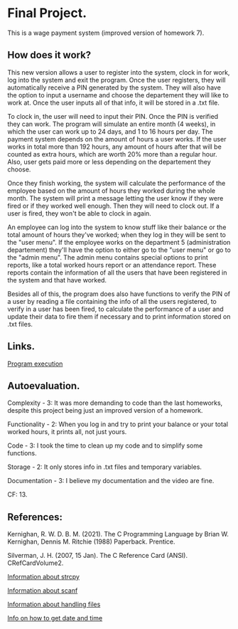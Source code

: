 
# Final Project.
This is a wage payment system (improved version of homework 7). 
## How does it work?
This new version allows a user to register into the system, clock in for work, log into the system and exit the program. Once the user registers, they will automatically receive 
a PIN generated by the system. They will also have the option to input a username and choose the departement they will like to work at. Once the user inputs all of that info, it
will be stored in a .txt file. 

To clock in, the user will need to input their PIN. Once the PIN is verified they can work. The program will simulate an entire month (4 weeks), in which the user can work up to
24 days, and 1 to 16 hours per day. The payment system depends on the amount of hours a user works. If the user works in total more than 192 hours, any amount of hours after that
will be counted as extra hours, which are worth 20% more than a regular hour. Also, user gets paid more or less depending on the departement they choose.

Once they finish working, the system will calculate the performance of the employee based on the amount of hours they worked during the whole month. The system will print a 
message letting the user know if they were fired or if they worked well enough. Then they will need to clock out. If a user is fired, they won't be able to clock in again.

An employee can log into the system to know stuff like their balance or the total amount of hours they've worked; when they log in they will be sent to the "user menu". If the
employee works on the department 5 (administration departement) they'll have the option to either go to the "user menu" or go to the "admin menu". The admin menu contains special
options to print reports, like a total worked hours report or an attendance report. These reports contain the information of all the users that have been registered in the system
and that have worked.

Besides all of this, the program does also have functions to verify the PIN of a user by reading a file containing the info of all the users registered, to verify in a user has
been fired, to calculate the performance of a user and update their data to fire them if necessary and to print information stored on .txt files.

## Links.

[Program execution](https://youtu.be/LqWsCIPSBY0)

## Autoevaluation.

Complexity - 3: It was more demanding to code than the last homeworks, despite this project being just an improved version of a homework.

Functionality - 2: When you log in and try to print your balance or your total worked hours, it prints all, not just yours.

Code - 3: I took the time to clean up my code and to simplify some functions.

Storage - 2: It only stores info in .txt files and temporary variables.

Documentation - 3:  I believe my documentation and the video are fine.

CF: 13.


## References:

Kernighan, R. W. D. B. M. (2021). The C Programming Language by Brian W. Kernighan, Dennis M. Ritchie (1988) Paperback. Prentice.

Silverman, J. H. (2007, 15 Jan). The C Reference Card (ANSI). CRefCardVolume2.

[Information about strcpy](https://www.cplusplus.com/reference/cstring/strcpy/)

[Information about scanf](https://medium.com/@zoha131/fun-with-scanf-in-c-3d7a8d310229)

[Information about handling files](https://www.freecodecamp.org/news/file-handling-in-c-how-to-open-close-and-write-to-files/)

[Info on how to get date and time](https://stackoverflow.com/questions/1442116/how-to-get-the-date-and-time-values-in-a-c-program)
